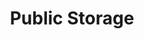 ---
title: "Public Storage"
url: /phoenix/public-storage-north-black-canyon-highway-3/
shop: Mieten
---